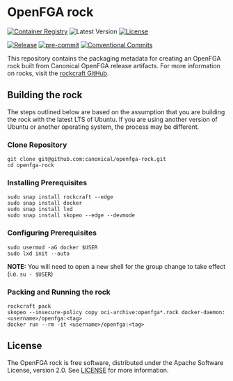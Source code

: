 # OpenFGA rock

[![Container Registry](https://img.shields.io/badge/Container%20Registry-published-blue)](https://github.com/canonical/openfga-rock/pkgs/container/openfga)
![Latest Version](https://img.shields.io/badge/dynamic/yaml?url=https%3A%2F%2Fraw.githubusercontent.com%2Fcanonical%2Fopenfga-rock%2Fmain%2Frockcraft.yaml&query=%24.version&label=Release&color=red)
[![License](https://img.shields.io/github/license/canonical/openfga-rock?label=License)](https://github.com/canonical/openfga-rock/blob/main/LICENSE)

[![Release](https://github.com/canonical/openfga-rock/actions/workflows/ci.yaml/badge.svg)](https://github.com/canonical/openfga-rock/actions/workflows/ci.yaml)
[![pre-commit](https://img.shields.io/badge/pre--commit-enabled-brightgreen?logo=pre-commit)](https://github.com/pre-commit/pre-commit)
[![Conventional Commits](https://img.shields.io/badge/Conventional%20Commits-1.0.0-%23FE5196.svg)](https://conventionalcommits.org)

This repository contains the packaging metadata for creating an OpenFGA rock
built from Canonical OpenFGA release artifacts. For more information on rocks,
visit the [rockcraft GitHub](https://github.com/canonical/rockcraft).

## Building the rock

The steps outlined below are based on the assumption that you are building the
rock with the latest LTS of Ubuntu. If you are using another version of Ubuntu
or another operating system, the process may be different.

### Clone Repository

```shell
git clone git@github.com:canonical/openfga-rock.git
cd openfga-rock
```

### Installing Prerequisites

```shell
sudo snap install rockcraft --edge
sudo snap install docker
sudo snap install lxd
sudo snap install skopeo --edge --devmode
```

### Configuring Prerequisites

```shell
sudo usermod -aG docker $USER
sudo lxd init --auto
```

**NOTE:** You will need to open a new shell for the group change to take
effect (i.e. `su - $USER`)

### Packing and Running the rock

```shell
rockcraft pack
skopeo --insecure-policy copy oci-archive:openfga*.rock docker-daemon:<username>/openfga:<tag>
docker run --rm -it <username>/openfga:<tag>
```

## License

The OpenFGA rock is free software, distributed under the Apache Software
License, version 2.0. See [LICENSE](./LICENSE) for more information.
